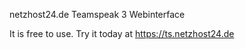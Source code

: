 netzhost24.de Teamspeak 3 Webinterface

It is free to use. Try it today at https://ts.netzhost24.de
